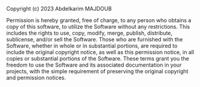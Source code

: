 Copyright (c) 2023 Abdelkarim MAJDOUB

Permission is hereby granted, free of charge, to any person who obtains a copy of this software,
to utilize the Software without any restrictions. This includes the rights to use, copy, modify, merge, publish, distribute, sublicense, and/or sell the Software.
Those who are furnished with the Software, whether in whole or in substantial portions, are required to include the original copyright notice,
as well as this permission notice, in all copies or substantial portions of the Software.
These terms grant you the freedom to use the Software and its associated documentation in your projects,
with the simple requirement of preserving the original copyright and permission notices.
